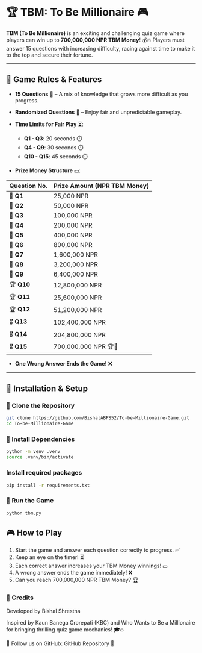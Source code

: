# 🏆 TBM: To Be Millionaire 🎮

**TBM (To Be Millionaire)** is an exciting and challenging quiz game where players can win up to **700,000,000 NPR TBM Money**! 💰🔥 Players must answer 15 questions with increasing difficulty, racing against time to make it to the top and secure their fortune.

---
## 🎯 Game Rules & Features
- **15 Questions** 🧠 – A mix of knowledge that grows more difficult as you progress.
- **Randomized Questions** 🔀 – Enjoy fair and unpredictable gameplay.
- **Time Limits for Fair Play** ⏳:
  - **Q1 - Q3**: 20 seconds ⏱️
  - **Q4 - Q9**: 30 seconds ⏱️
  - **Q10 - Q15**: 45 seconds ⏱️

- **Prize Money Structure** 💵:

| Question No. | Prize Amount (NPR TBM Money) |
|--------------|-----------------------------|
| 🥉 **Q1**    | 25,000 NPR                  |
| 🥉 **Q2**    | 50,000 NPR                  |
| 🥉 **Q3**    | 100,000 NPR                 |
| 🥈 **Q4**    | 200,000 NPR                 |
| 🥈 **Q5**    | 400,000 NPR                 |
| 🥈 **Q6**    | 800,000 NPR                 |
| 🏅 **Q7**    | 1,600,000 NPR               |
| 🏅 **Q8**    | 3,200,000 NPR               |
| 🏅 **Q9**    | 6,400,000 NPR               |
| 🏆 **Q10**   | 12,800,000 NPR              |
| 🏆 **Q11**   | 25,600,000 NPR              |
| 🏆 **Q12**   | 51,200,000 NPR              |
| 🎖 **Q13**   | 102,400,000 NPR             |
| 🎖 **Q14**   | 204,800,000 NPR             |
| 🎖 **Q15**   | 700,000,000 NPR 🏆🎉       |

- **One Wrong Answer Ends the Game!** ❌

---
## 🚀 Installation & Setup

### 🔹 Clone the Repository
```sh
git clone https://github.com/BishalABPS52/To-be-Millionaire-Game.git
cd To-be-Millionaire-Game
```
### 🔹 Install Dependencies
```sh
python -m venv .venv
source .venv/bin/activate
```
### Install required packages
```sh
pip install -r requirements.txt
```
### 🔹 Run the Game
```sh
python tbm.py
```

## 🎮 How to Play
1. Start the game and answer each question correctly to progress. ✅
2. Keep an eye on the timer! ⏳
3. Each correct answer increases your TBM Money winnings! 💵
4. A wrong answer ends the game immediately! ❌
5. Can you reach 700,000,000 NPR TBM Money? 🏆

### 🌟 Credits
Developed by Bishal Shrestha

Inspired by Kaun Banega Crorepati (KBC) and Who Wants to Be a Millionaire for bringing thrilling quiz game mechanics! 🎓🔥

🔗 Follow us on GitHub: GitHub Repository 🚀

